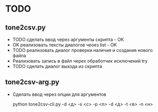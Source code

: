 TODO
===


## tone2csv.py

* TODO сделать ввод через аргументы скрипта - OK
* OK реализовать тексты диалогов чеоез list - OK
* TODO реализовать диалог проверки наличия и создания нового файла
* Реализовать запись в файл черех обработчик исключений try
* TODO сделать диалог выхода из скрипта


## tone2csv-arg.py

* Сделать ввод через опции для аргументов

    python tone2csv-cli.py -d <д> -s <с> -p <п> -d <д> -t <в> -n <н>